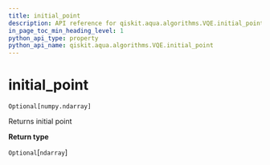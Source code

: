 ```yaml
---
title: initial_point
description: API reference for qiskit.aqua.algorithms.VQE.initial_point
in_page_toc_min_heading_level: 1
python_api_type: property
python_api_name: qiskit.aqua.algorithms.VQE.initial_point
---
```


# initial\_point

<span id="qiskit.aqua.algorithms.VQE.initial_point" />

`Optional[numpy.ndarray]`

Returns initial point

**Return type**

`Optional`\[`ndarray`]

